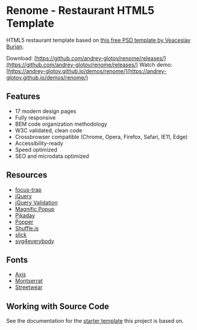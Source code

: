 Renome - Restaurant HTML5 Template
==================================

HTML5 restaurant template based on [this free PSD template by Veaceslav Burian](https://www.behance.net/gallery/35481315/Renome-Free-PSD-Restaurant-Template).

Download: [https://github.com/andrey-glotov/renome/releases/](https://github.com/andrey-glotov/renome/releases/)
Watch demo: [https://andrey-glotov.github.io/demos/renome/](https://andrey-glotov.github.io/demos/renome/)

Features
--------

* 17 modern design pages
* Fully responsive
* BEM code organization methodology
* W3C validated, clean code
* Crossbrowser compatible (Chrome, Opera, Firefox, Safari, IE11, Edge)
* Accessibility-ready
* Speed optimized
* SEO and microdata optimized

Resources
---------

* [focus-trap](https://github.com/davidtheclark/focus-trap)
* [jQuery](https://jquery.com/)
* [jQuery Validation](https://jqueryvalidation.org/)
* [Magnific Popup](dimsemenov.com/plugins/magnific-popup/)
* [Pikaday](https://github.com/Pikaday/Pikaday)
* [Popper](https://popper.js.org/)
* [Shuffle.js](https://vestride.github.io/Shuffle/)
* [slick](http://kenwheeler.github.io/slick/)
* [svg4everybody](https://github.com/jonathantneal/svg4everybody)

Fonts
-----

* [Axis](https://www.1001fonts.com/axis-font.html)
* [Montserrat](https://fonts.google.com/specimen/Montserrat)
* [Streetwear](https://www.1001fonts.com/streetwear-font.html)

Working with Source Code
------------------------

See the documentation for the [starter template](https://github.com/andrey-glotov/static-site-template)
this project is based on.
